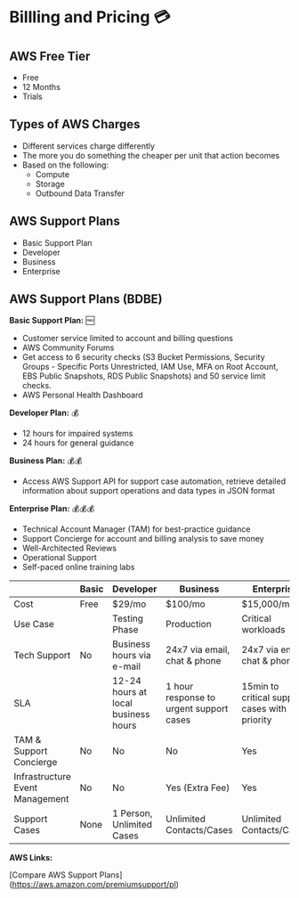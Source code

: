# Billling and Pricing :credit_card:

## AWS Free Tier
* Free
* 12 Months
* Trials

## Types of AWS Charges
* Different services charge differently
* The more you do something the cheaper per unit that action becomes
* Based on the following:
  * Compute
  * Storage
  * Outbound Data Transfer

## AWS Support Plans
* Basic Support Plan 
* Developer
* Business
* Enterprise


## AWS Support Plans (BDBE)

**Basic Support Plan:** :free:
* Customer service limited to account and billing questions
* AWS Community Forums 
* Get access to 6 security checks (S3 Bucket Permissions, Security Groups - Specific Ports Unrestricted, IAM Use, MFA on Root Account, EBS Public Snapshots, RDS Public Snapshots) and 50 service limit checks.
* AWS Personal Health Dashboard

**Developer Plan:** :moneybag:
* 12 hours for impaired systems
* 24 hours for general guidance

**Business Plan:** :moneybag::moneybag:
* Access AWS Support API for support case automation, retrieve detailed information about support operations and data types in JSON format

**Enterprise Plan:** :moneybag::moneybag::moneybag:
* Technical Account Manager (TAM) for best-practice guidance
* Support Concierge for account and billing analysis to save money
* Well-Architected Reviews
* Operational Support
* Self-paced online training labs


|                          | Basic |Developer                            | Business                                |Enterprise                                    |
| -------------------------| ------|-------------------------------------| ----------------------------------------|--------------------------------------------|
| Cost                     | Free  | $29/mo                              | $100/mo                                 | $15,000/mo                                 |
| Use Case                 |       | Testing Phase                       | Production                              | Critical workloads                         |
| Tech Support             | No    | Business hours via e-mail           | 24x7 via email, chat & phone            | 24x7 via email, chat & phone               |
| SLA                      |       | 12-24 hours at local business hours | 1 hour response to urgent support cases | 15min to critical support cases with priority |
| TAM & Support Concierge  | No    | No                                  | No                                      | Yes                                        |
| Infrastructure Event Management | No | No                              | Yes (Extra Fee)                         | Yes                                        | 
| Support Cases            | None  | 1 Person, Unlimited Cases           | Unlimited Contacts/Cases                | Unlimited Contacts/Cases                   |


**AWS Links:**

[Compare AWS Support Plans] (https://aws.amazon.com/premiumsupport/pl)
